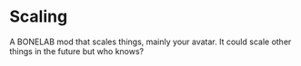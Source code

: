 
# Scaling

A BONELAB mod that scales things, mainly your avatar. It could scale other things in the future but who knows?

